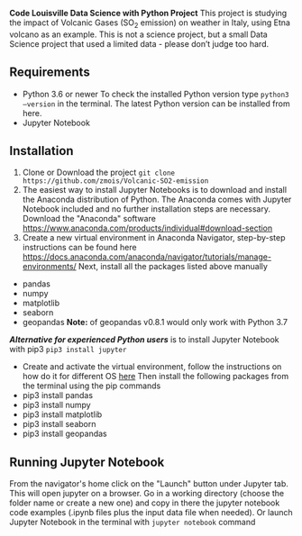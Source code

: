 **Code Louisville Data Science with Python Project**
This project is studying the impact of Volcanic Gases (SO<sub>2</sub> emission) on weather in Italy, using Etna volcano as an example. This is not a science project, but a small Data Science project that used a limited data - please don’t judge too hard.

## Requirements
- Python 3.6 or newer
To check the installed Python version type `python3 –version` in the terminal. The latest Python version can be installed from here.
- Jupyter Notebook


## Installation
1. Clone or Download the project `git clone https://github.com/zmois/Volcanic-SO2-emission`
2. The easiest way to install Jupyter Notebooks is to download and install the Anaconda distribution of Python. The Anaconda comes with Jupyter Notebook included and no further installation steps are necessary. Download the "Anaconda" software https://www.anaconda.com/products/individual#download-section
3. Create a new virtual environment in Anaconda Navigator, step-by-step instructions can be found here https://docs.anaconda.com/anaconda/navigator/tutorials/manage-environments/
Next, install all the packages listed above manually
- pandas
- numpy
- matplotlib
- seaborn
- geopandas 
**Note:** of geopandas v0.8.1 would only work with Python 3.7

***Alternative for experienced Python users*** is to install Jupyter Notebook with pip3 `pip3 install jupyter`
- Create and activate the virtual environment, follow the instructions on how do it for different OS <a href=https://docs.python.org/3/library/venv.html> here</a>
Then install the following packages from the terminal using the pip commands 
- pip3 install pandas
- pip3 install numpy
- pip3 install matplotlib
- pip3 install seaborn
- pip3 install geopandas 

## Running Jupyter Notebook
From the navigator's home click on the "Launch" button under Jupyter tab. This will open jupyter on a browser.
Go in a working directory (choose the folder name or create a new one) and copy in there the jupyter notebook code examples (.ipynb files plus the input data file when needed). 
Or 
launch Jupyter Notebook in the terminal with `jupyter notebook` command







